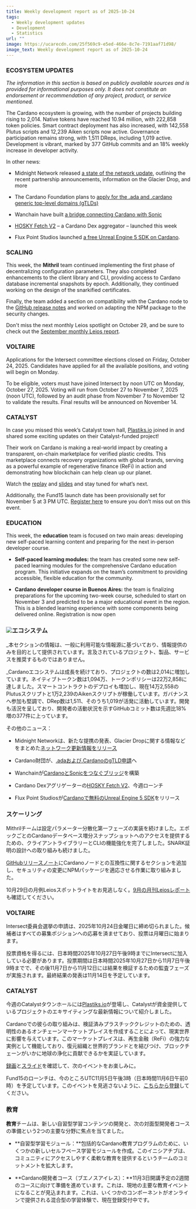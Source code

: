 ```yaml
---
title: Weekly development report as of 2025-10-24
tags:
  - Weekly development updates
  - Development
  - Statistics
url: ""
image: https://ucarecdn.com/25f569c9-e5ed-466e-8c7e-7191aaf71d98/
image_text: Weekly development report as of 2025-10-24
---
```


### ECOSYSTEM UPDATES

_The information in this section is based on publicly available sources and is provided for informational purposes only. It does not constitute an endorsement or recommendation of any project, product, or service mentioned._

The Cardano ecosystem is growing, with the number of projects building rising to 2,014. Native tokens have reached 10.94 million, with 222,858 token policies. Smart contract deployment has also increased, with 142,558 Plutus scripts and 12,239 Aiken scripts now active. Governance participation remains strong, with 1,511 DReps, including 1,019 active. Development is vibrant, marked by 377 GitHub commits and an 18% weekly increase in developer activity.

In other news:

*   Midnight Network released [a state of the network update](https://midnight.network/blog/state-of-the-network-october-2025), outlining the recent partnership announcements, information on the Glacier Drop, and more
    
*   The Cardano Foundation plans to [apply for the .ada and .cardano generic top-level domains (gTLDs)](https://forum.cardano.org/t/securing-generic-top-level-domains-for-the-cardano-ecosystem/150520)
    
*   Wanchain have built [a bridge connecting Cardano with Sonic](https://bridge.wanchain.org/)
    
*   [HOSKY Fetch V2](https://fetch.hosky.io/) – a Cardano Dex aggregator – launched this week
    
*   Flux Point Studios launched [a free Unreal Engine 5 SDK on Cardano](https://fluxpointstudios.com/cardano-ue-sdk).
    

### SCALING

This week, the **Mithril** team continued implementing the first phase of decentralizing configuration parameters. They also completed enhancements to the client library and CLI, providing access to Cardano database incremental snapshots by epoch. Additionally, they continued working on the design of the snarkified certificates.

Finally, the team added a section on compatibility with the Cardano node to the [GitHub release notes](https://github.com/input-output-hk/mithril/issues/2743) and worked on adapting the NPM package to the security changes.

Don't miss the next monthly Leios spotlight on October 29, and be sure to check out the [September monthly Leios report](https://iohk.io/en/blog/posts/2025/10/23/leios-monthly-spotlight-september-highlights/).

### VOLTAIRE

Applications for the Intersect committee elections closed on Friday, October 24, 2025. Candidates have applied for all the available positions, and voting will begin on Monday.

To be eligible, voters must have joined Intersect by noon UTC on Monday, October 27, 2025. Voting will run from October 27 to November 7, 2025 (noon UTC), followed by an audit phase from November 7 to November 12 to validate the results. Final results will be announced on November 14.

### CATALYST

In case you missed this week’s Catalyst town hall, [Plastiks.io](//Plastiks.io) joined in and shared some exciting updates on their Catalyst-funded project!

Their work on Cardano is making a real-world impact by creating a transparent, on-chain marketplace for verified plastic credits. This marketplace connects recovery organizations with global brands, serving as a powerful example of regenerative finance (ReFi) in action and demonstrating how blockchain can help clean up our planet. 

Watch the [replay](https://www.youtube.com/live/TDMvW9F9bv0?si=_zmjQDZmnsOqb0GZ) and [slides](https://docs.google.com/presentation/d/1fO7sFJ4r7k_9IEMDQdG5118RPPYN5TfOvYFHWLXzwR4/edit?usp=sharing) and stay tuned for what’s next. 

Additionally, the Fund15 launch date has been provisionally set for November 5 at 3 PM UTC. [Register here](https://projectcatalyst.io/news/town-hall) to ensure you don’t miss out on this event. 

### EDUCATION

This week, the **education** team is focused on two main areas: developing new self-paced learning content and preparing for the next in-person developer course.

*   **Self-paced learning modules:** the team has created some new self-paced learning modules for the comprehensive Cardano education program. This initiative expands on the team’s commitment to providing accessible, flexible education for the community.
    
*   **Cardano developer course in Buenos Aires:** the team is finalizing preparations for the upcoming two-week course, scheduled to start on November 3 and predicted to be a major educational event in the region. This is a blended learning experience with some components being delivered online. Registration is now open  
    

### ![](https://ucarecdn.com/7b3898c2-2877-49ae-bf56-82673775869d/-/preview/-/format/auto/-/quality/smart/)エコシステム

_本セクションの情報は、一般に利用可能な情報源に基づいており、情報提供のみを目的として提供されています。言及されているプロジェクト、製品、サービスを推奨するものではありません。  
  
_Cardanoエコシステムは成長を続けており、プロジェクトの数は2,014に増加しています。ネイティブトークン数は1,094万、トークンポリシーは22万2,858に達しました。スマートコントラクトのデプロイも増加し、現在14万2,558のPlutusスクリプトと1万2,239のAikenスクリプトが稼働しています。ガバナンスへ参加も堅調で、DRep数は1,511、そのうち1,019が活発に活動しています。開発も活況を呈しており、開発者の活動状況を示すGitHubコミット数は先週比18%増の377件に上っています。

その他のニュース：

*   Midnight Networkは、新たな提携の発表、Glacier Dropに関する情報などをまとめた[ネットワーク更新情報をリリース](https://midnight.network/blog/state-of-the-network-october-2025)
    
*   Cardano財団が、[.adaおよび.CardanoのgTLD申請](https://forum.cardano.org/t/securing-generic-top-level-domains-for-the-cardano-ecosystem/150520)へ
    
*   Wanchainが[CardanoとSonicをつなぐブリッジ](https://bridge.wanchain.org/)を構築
    
*   Cardano Dexアグリゲーターの[HOSKY Fetch V2](https://fetch.hosky.io/)、今週ローンチ
    
*   Flux Point Studiosが[Cardanoで無料のUnreal Engine 5 SDK](https://fluxpointstudios.com/cardano-ue-sdk)をリリース
    

### スケーリング

Mithrilチームは設定パラメーター分散化第一フェーズの実装を続けました。エポックごとのCardanoデータベース増分スナップショットへのアクセスを提供するための、クライアントライブラリーとCLIの機能強化を完了しました。SNARK証明の設計への取り組みも続けました。

[GitHubリリースノート](https://github.com/input-output-hk/mithril/issues/2743)にCardanoノードとの互換性に関するセクションを追加し、セキュリティの変更にNPMパッケージを適応させる作業に取り組みました。

10月29日の月例Leiosスポットライトをお見逃しなく。[9月の月刊Leiosレポート](https://iohk.io/jp/blog/posts/2025/10/23/leios-monthly-spotlight-september-highlights/)も確認してください。

### VOLTAIRE

Intersect委員会選挙の申請は、2025年10月24日金曜日に締め切られました。候補者はすべての募集ポジションへの応募を済ませており、投票は月曜日に始まります。

投票資格を得るには、日本時間2025年10月27日午後9時までにIntersectに加入している必要があります。投票期間は日本時間2025年10月27日から11月7日午後9時までで、その後11月7日から11月12日には結果を検証するための監査フェーズが実施されます。最終結果の発表は11月14日を予定しています。

### CATALYST

今週のCatalystタウンホールには[Plastiks.io](//Plastiks.io)が登場し、Catalystが資金提供しているプロジェクトのエキサイティングな最新情報について紹介しました。

Cardanoでの彼らの取り組みは、検証済みプラスチッククレジットのための、透明性のあるオンチェーンマーケットプレイスを作成することによって、現実世界に影響を与えています。このマーケットプレイスは、再生金融（ReFi）の強力な実例として機能しており、復元組織と世界的ブランドとを結びつけ、ブロックチェーンがいかに地球の浄化に貢献できるかを実証しています。 

[録画](https://www.youtube.com/live/TDMvW9F9bv0?si=_zmjQDZmnsOqb0GZ)と[スライド](https://docs.google.com/presentation/d/1fO7sFJ4r7k_9IEMDQdG5118RPPYN5TfOvYFHWLXzwR4/edit?usp=sharing)を確認して、次のイベントをお楽しみに。 

Fund15のローンチは、今のところUTC11月5日午後3時（日本時間11月6日午前0時）を予定しています。このイベントを見逃さないように、[こちらから登録](https://projectcatalyst.io/news/town-hall)してください。 

### 教育

**教育**チームは、新しい自習型学習コンテンツの開発と、次の対面型開発者コースの準備という2つの主要な分野に焦点を当てました。

*   **自習型学習モジュール：**包括的なCardano教育プログラムのために、いくつかの新しいセルフペース学習モジュールを作成。このイニシアチブは、コミュニティにアクセスしやすく柔軟な教育を提供するというチームのコミットメントを拡大します。
    
*   **Cardano開発者コース（ブエノスアイレス）：**11月3日開講予定の2週間のコースに向けて準備を進めています。これは、現地の主要な教育イベントになることが見込まれます。これは、いくつかのコンポーネントがオンラインで提供される混合型の学習体験で、現在登録受付中です。
